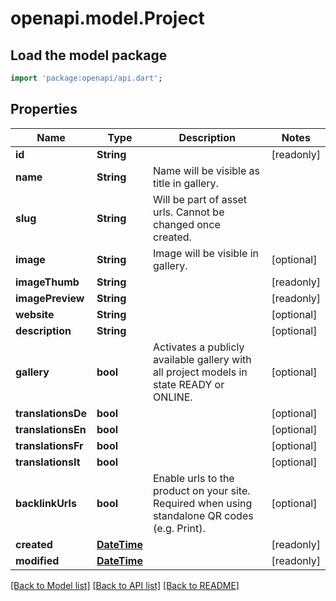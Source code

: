 # openapi.model.Project

## Load the model package
```dart
import 'package:openapi/api.dart';
```

## Properties
Name | Type | Description | Notes
------------ | ------------- | ------------- | -------------
**id** | **String** |  | [readonly] 
**name** | **String** | Name will be visible as title in gallery. | 
**slug** | **String** | Will be part of asset urls. Cannot be changed once created. | 
**image** | **String** | Image will be visible in gallery. | [optional] 
**imageThumb** | **String** |  | [readonly] 
**imagePreview** | **String** |  | [readonly] 
**website** | **String** |  | [optional] 
**description** | **String** |  | [optional] 
**gallery** | **bool** | Activates a publicly available gallery with all project models in state READY or ONLINE. | [optional] 
**translationsDe** | **bool** |  | [optional] 
**translationsEn** | **bool** |  | [optional] 
**translationsFr** | **bool** |  | [optional] 
**translationsIt** | **bool** |  | [optional] 
**backlinkUrls** | **bool** | Enable urls to the product on your site. Required when using standalone QR codes (e.g. Print). | [optional] 
**created** | [**DateTime**](DateTime.md) |  | [readonly] 
**modified** | [**DateTime**](DateTime.md) |  | [readonly] 

[[Back to Model list]](../README.md#documentation-for-models) [[Back to API list]](../README.md#documentation-for-api-endpoints) [[Back to README]](../README.md)


